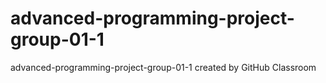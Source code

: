 # advanced-programming-project-group-01-1
advanced-programming-project-group-01-1 created by GitHub Classroom
